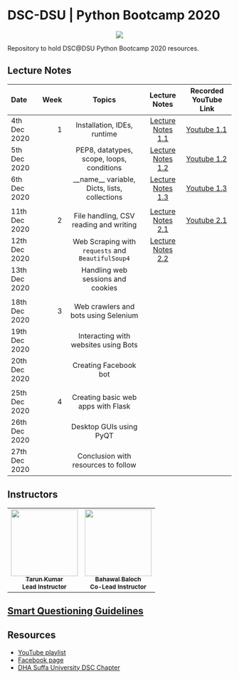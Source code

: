 # DSC-DSU | Python Bootcamp 2020

<p align="center"><img src="banner.jpg"></img></p>
Repository to hold DSC@DSU Python Bootcamp 2020 resources.

## Lecture Notes

| Date          | Week |                      Topics                       |           Lecture Notes            | Recorded YouTube Link                       |
| :------------ | ---: | :-----------------------------------------------: | :--------------------------------: | ------------------------------------------- |
| 4th Dec 2020  |    1 |            Installation, IDEs, runtime            | [Lecture Notes 1.1](week_1/day_1/) | [Youtube 1.1](https://youtu.be/DmSf5VO43Ns) |
| 5th Dec 2020  |      |     PEP8, datatypes, scope, loops, conditions     | [Lecture Notes 1.2](week_1/day_2/) | [Youtube 1.2](https://youtu.be/NDaaIrbczy0) |
| 6th Dec 2020  |      | \_\_name\_\_ variable, Dicts, lists, collections  | [Lecture Notes 1.3](week_1/day_3/) | [Youtube 1.3](https://youtu.be/G5rQ4u0psOg) |
|               |      |                                                   |                                    |                                             |
| 11th Dec 2020 |    2 |      File handling, CSV reading and writing       | [Lecture Notes 2.1](week_2/day_1)  | [Youtube 2.1](https://youtu.be/pdzKoAYcGv8) |
| 12th Dec 2020 |      | Web Scraping with `requests` and `BeautifulSoup4` | [Lecture Notes 2.2](week_2/day_2)  |                                             |
| 13th Dec 2020 |      |         Handling web sessions and cookies         |                                    |                                             |
|               |      |                                                   |                                    |                                             |
| 18th Dec 2020 |    3 |       Web crawlers and bots using Selenium        |                                    |                                             |
| 19th Dec 2020 |      |       Interacting with websites using Bots        |                                    |                                             |
| 20th Dec 2020 |      |               Creating Facebook bot               |                                    |                                             |
|               |      |                                                   |                                    |                                             |
| 25th Dec 2020 |    4 |        Creating basic web apps with Flask         |                                    |                                             |
| 26th Dec 2020 |      |              Desktop GUIs using PyQT              |                                    |                                             |
| 27th Dec 2020 |      |        Conclusion with resources to follow        |                                    |                                             |

## Instructors

<table>
  <tr>
    <td align="center">
      <a href="https://github.com/sinnytk">
        <img
          src="https://avatars1.githubusercontent.com/u/32937387?s=460&u=f3aa759aa6ce0cee31afcd05de4a105eb3ed8aec&v=4"
          width="150px;"
          alt=""
        />
        <br />
        <sub><b>Tarun Kumar</b></sub>
        <br />
      </a>
        <sub><b>Lead Instructor </b></sub>
        <br/>
    </td>
        <td align="center">
      <a href="https://github.com/bahawal32">
        <img
          src="https://avatars3.githubusercontent.com/u/36995485?s=460&u=399befd797e63d371f0730ac44a78d4a2c468715&v=4"
          width="150px;"
          alt=""
        />
        <br />
        <sub><b>Bahawal Baloch</b></sub>
        <br />
      </a>
        <sub><b>Co-Lead Instructor </b></sub>
        <br/>
    </td>
  </tr>
</table>

## [Smart Questioning Guidelines](smart_questioning_guidelines.md)

## Resources

- [YouTube playlist](https://www.youtube.com/playlist?list=PLLyazdzLgFw4SsqxcJzmoKZ94juVjEJZG&fbclid=IwAR0NGiQMWnytKUn9Je5BP4BWro-hcTxoEbuw8nNNpbECKGKFG6et6yz4-co)
- [Facebook page](https://www.facebook.com/DeveloperStudentClubDHASuffaUniversity)
- [DHA Suffa University DSC Chapter](https://dsc.community.dev/dha-suffa-university/)
